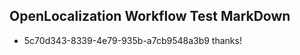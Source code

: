 ## OpenLocalization Workflow Test MarkDown
* 5c70d343-8339-4e79-935b-a7cb9548a3b9 thanks!

<!--HONumber=Aug16_HO1-->


